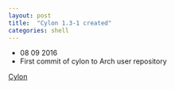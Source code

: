 ```yaml
---
layout: post
title:  "Cylon 1.3-1 created"
categories: shell
---
```



* 08 09 2016
* First commit of cylon to Arch user repository


[Cylon](https://github.com/gavinlyonsrepo/cylon)
